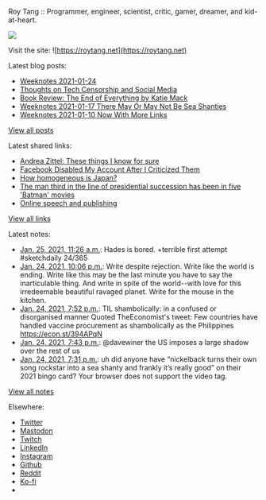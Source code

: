 Roy Tang :: Programmer, engineer, scientist, critic, gamer, dreamer, and kid-at-heart.

![](https://roytang.net/static/img/profile.jpg)

Visit the site: ![https://roytang.net](https://roytang.net)

Latest blog posts:

- [Weeknotes 2021-01-24](https://roytang.net/2021/01/weeknotes-2021-01-24/)
- [Thoughts on Tech Censorship and Social Media](https://roytang.net/2021/01/tech-censorship/)
- [Book Review: The End of Everything by Katie Mack](https://roytang.net/2021/01/end-of-everything/)
- [Weeknotes 2021-01-17 There May Or May Not Be Sea Shanties](https://roytang.net/2021/01/weeknotes-2021-01-17/)
- [Weeknotes 2021-01-10 Now With More Links](https://roytang.net/2021/01/weeknotes-2021-01-10/)

[View all posts](https://roytang.net/blog)

Latest shared links:

- [Andrea Zittel: These things I know for sure](https://roytang.net/2021/01/andrea-zittel-these-things-i-know-for-sure/)
- [Facebook Disabled My Account After I Criticized Them](https://roytang.net/2021/01/facebook-disabled-my-account-after-i-criticized-them/)
- [How homogeneous is Japan?](https://roytang.net/2021/01/how-homogeneous-is-japan/)
- [The man third in the line of presidential succession has been in five &#x27;Batman&#x27; movies](https://roytang.net/2021/01/the-man-third-in-the-line-of-presidential-succession-has-been-in-five-batman-movies/)
- [Online speech and publishing](https://roytang.net/2021/01/online-speech-and-publishing/)

[View all links](https://roytang.net/links)

Latest notes:

- [Jan. 25, 2021, 11:26 a.m.](https://roytang.net/2021/01/1353544847815131142/): Hades is bored. +terrible first attempt #sketchdaily 24/365
- [Jan. 24, 2021, 10:06 p.m.](https://roytang.net/2021/01/1353343377157181443/): Write despite rejection. Write like the world is ending. Write like this may be the last minute you have to say the inarticulable thing. And write in spite of the world--with love for this irredeemable beautiful ravaged planet. Write for the mouse in the kitchen.
- [Jan. 24, 2021, 7:52 p.m.](https://roytang.net/2021/01/1353309670799073285/): TIL shambolically: in a confused or disorganised manner Quoted TheEconomist&#x27;s tweet: Few countries have handled vaccine procurement as shambolically as the Philippines https://econ.st/394APqN
- [Jan. 24, 2021, 7:43 p.m.](https://roytang.net/2021/01/1353307357166542851/): @davewiner the US imposes a large shadow over the rest of us
- [Jan. 24, 2021, 7:31 p.m.](https://roytang.net/2021/01/1353304383803379712/): uh did anyone have “nickelback turns their own song rockstar into a sea shanty and frankly it’s really good” on their 2021 bingo card? Your browser does not support the video tag.

[View all notes](https://roytang.net/notes)

Elsewhere:

- [Twitter](https://twitter.com/roytang)
- [Mastodon](https://mastodon.technology/@roytang)
- [Twitch](https://twitch.tv/twitchyroy)
- [LinkedIn](https://www.linkedin.com/in/roytang)
- [Instagram](https://instagram.com/roytang0400)
- [Github](https://github.com/roytang)
- [Reddit](https://reddit.com/u/hungryroy)
- [Ko-fi](https://ko-fi.com/roytang)
- [](mailto:hello@roytang.net)